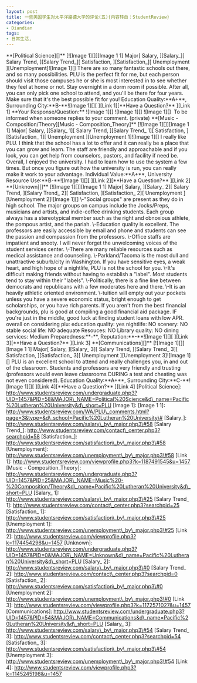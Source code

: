 ```yaml
---
layout: post
title: 一些美国学生对太平洋路德大学的评论(五){内容转自：StudentReview}
categories:
- Diandian
tags:
- 日常生活, 
---
```

\*\*\[Political Science\]\[\]\*\* \[!\[Image 1\]\[\]\]\[Image 1 1\] Major\[ Salary, \]\[Salary\_\]\[ Salary Trend, \]\[Salary Trend\_\]\[ Satisfaction, \]\[Satisfaction\_\]\[ Unemployment \]\[Unemployment\]!\[Image 1\]\[\] There are so many fantastic schools out there, and so many possibilities. PLU is the perfect fit for me, but each person should visit those campuses he or she is most interested in to see whether they feel at home or not. Stay overnight in a dorm room if possible. After all, you can only pick one school to attend, and you'll be there for four years. Make sure that it's the best possible fit for you! Education Quality:\*\*A+\*\*, Surrounding City:\*\*B-\*\*!\[Image 1\]\[\]\[ \]\[Link 1\]\[\*\*Have a Question?\*\* \]\[Link 1\] \*\*Your Response/Question:\*\* !\[Image 1\]\[\] !\[Image 1\]\[\] !\[Image 1\]\[\]  To be informed when someone replies to your comment. (private) \*\*\[Music - Composition/Theory\]\[Music - Composition\_Theory\]\*\* \[!\[Image 1\]\[\]\]\[Image 1 1\] Major\[ Salary, \]\[Salary\_ 1\]\[ Salary Trend, \]\[Salary Trend\_ 1\]\[ Satisfaction, \]\[Satisfaction\_ 1\]\[ Unemployment \]\[Unemployment 1\]!\[Image 1\]\[\] I really like PLU. I think that the school has a lot to offer and it can really be a place that you can grow and learn. The staff are friendly and approachable and if you look, you can get help from counselors, pastors, and facility if need be. Overall, I enjoyed the university. I had to learn how to use the system a few times. But once you figure out how the university is run, you can really make it work to your advantage. Individual Value:\*\*A+\*\*, University Resource Use:\*\*B-\*\*!\[Image 1\]\[\]\[ \]\[Link 2\]\[\*\*Have a Question?\*\* \]\[Link 2\] \*\*\[Unknown\]\[\]\*\* \[!\[Image 1\]\[\]\]\[Image 1 1\] Major\[ Salary, \]\[Salary\_ 2\]\[ Salary Trend, \]\[Salary Trend\_ 2\]\[ Satisfaction, \]\[Satisfaction\_ 2\]\[ Unemployment \]\[Unemployment 2\]!\[Image 1\]\[\] \\-"Social groups" are present as they do in high school. The major groups on campus include the Jocks/Preps, musicians and artists, and indie-coffee drinking students. Each group always has a stereotypical member such as the right and obnoxious athlete, the pompous artist, and the pariah. \\-Education quality is excellent. The professors are easily accessible by email and phone and students can see the passion and compassion from the professors. \\-Office staffs are impatient and snooty. I will never forget the unwelcoming voices of the student services center. \\-There are many reliable resources such as medical assistance and counseling. \\-Parkland/Tacoma is the most dull and unattractive suburb/city in Washington. If you have sensitive eyes, a weak heart, and high hope of a nightlife, PLU is not the school for you. \\-It's difficult making friends without having to establish a "label". Most students tend to stay within their "labels". \\-Politically, there is a fine line between democrats and republicans with a few moderates here and there. \\-It is an heavily athletic oriented environment. \\-tuition will empty out your pockets unless you have a severe economic status, bright enough to get scholarships, or you have rich parents. If you aren't from the best financial backgrounds, plu is good at compiling a good financial aid package. IF you're just in the middle, good luck at finding student loans with low APR. overall on considering plu: education quality: yes nightlife: NO scenery: NO stable social life: NO adequate Resouces: NO Library quality: NO dining services: Medium Preparedness:\*\*-\*\*, Reputation:\*\*-\*\*!\[Image 1\]\[\]\[ \]\[Link 3\]\[\*\*Have a Question?\*\* \]\[Link 3\] \*\*\[Communications\]\[\]\*\* \[!\[Image 1\]\[\]\]\[Image 1 1\] Major\[ Salary, \]\[Salary\_ 3\]\[ Salary Trend, \]\[Salary Trend\_ 3\]\[ Satisfaction, \]\[Satisfaction\_ 3\]\[ Unemployment \]\[Unemployment 3\]!\[Image 1\]\[\] PLU is an excellent school to attend and really challenges you, in and out of the classroom. Students and professors are very friendly and trusting (professors would even leave classrooms DURING a test and cheating was not even considered). Education Quality:\*\*A+\*\*, Surrounding City:\*\*C-\*\*!\[Image 1\]\[\]\[ \]\[Link 4\]\[\*\*Have a Question?\*\* \]\[Link 4\] \[Political Science\]: http://www.studentsreview.com/undergraduate.php3?UID=1457&PID=58&MAJOR\_NAME=Political%20Science&d\_name=Pacific%20Lutheran%20University&d\_short=PLU \[Image 1\]: \[Image 1 1\]: http://www.studentsreview.com/WA/PLU\_comments.html?page=3&type=&d\_school=Pacific%20Lutheran%20University\# \[Salary\_\]: http://www.studentsreview.com/salary\_by\_major.php3\#58 \[Salary Trend\_\]: http://www.studentsreview.com/contact\_center.php3?searchpid=58 \[Satisfaction\_\]: http://www.studentsreview.com/satisfaction\_by\_major.php3\#58 \[Unemployment\]: http://www.studentsreview.com/unemployment\_by\_major.php3\#58 \[Link 1\]: http://www.studentsreview.com/viewprofile.php3?k=1187491545&u=1457 \[Music - Composition\_Theory\]: http://www.studentsreview.com/undergraduate.php3?UID=1457&PID=25&MAJOR\_NAME=Music%20-%20Composition/Theory&d\_name=Pacific%20Lutheran%20University&d\_short=PLU \[Salary\_ 1\]: http://www.studentsreview.com/salary\_by\_major.php3\#25 \[Salary Trend\_ 1\]: http://www.studentsreview.com/contact\_center.php3?searchpid=25 \[Satisfaction\_ 1\]: http://www.studentsreview.com/satisfaction\_by\_major.php3\#25 \[Unemployment 1\]: http://www.studentsreview.com/unemployment\_by\_major.php3\#25 \[Link 2\]: http://www.studentsreview.com/viewprofile.php3?k=1174454298&u=1457 \[Unknown\]: http://www.studentsreview.com/undergraduate.php3?UID=1457&PID=0&MAJOR\_NAME=Unknown&d\_name=Pacific%20Lutheran%20University&d\_short=PLU \[Salary\_ 2\]: http://www.studentsreview.com/salary\_by\_major.php3\#0 \[Salary Trend\_ 2\]: http://www.studentsreview.com/contact\_center.php3?searchpid=0 \[Satisfaction\_ 2\]: http://www.studentsreview.com/satisfaction\_by\_major.php3\#0 \[Unemployment 2\]: http://www.studentsreview.com/unemployment\_by\_major.php3\#0 \[Link 3\]: http://www.studentsreview.com/viewprofile.php3?k=1172571027&u=1457 \[Communications\]: http://www.studentsreview.com/undergraduate.php3?UID=1457&PID=54&MAJOR\_NAME=Communications&d\_name=Pacific%20Lutheran%20University&d\_short=PLU \[Salary\_ 3\]: http://www.studentsreview.com/salary\_by\_major.php3\#54 \[Salary Trend\_ 3\]: http://www.studentsreview.com/contact\_center.php3?searchpid=54 \[Satisfaction\_ 3\]: http://www.studentsreview.com/satisfaction\_by\_major.php3\#54 \[Unemployment 3\]: http://www.studentsreview.com/unemployment\_by\_major.php3\#54 \[Link 4\]: http://www.studentsreview.com/viewprofile.php3?k=1145245198&u=1457